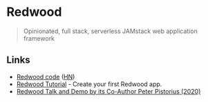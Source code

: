 # Redwood

> Opinionated, full stack, serverless JAMstack web application framework

## Links

* [Redwood code](https://github.com/redwoodjs/redwood) \([HN](https://news.ycombinator.com/item?id=22537944)\)
* [Redwood Tutorial](https://github.com/redwoodjs/tutorial) - Create your first Redwood app.
* [Redwood Talk and Demo by its Co-Author Peter Pistorius \(2020\)](https://www.youtube.com/watch?v=rAb0H-MD-Fs)

